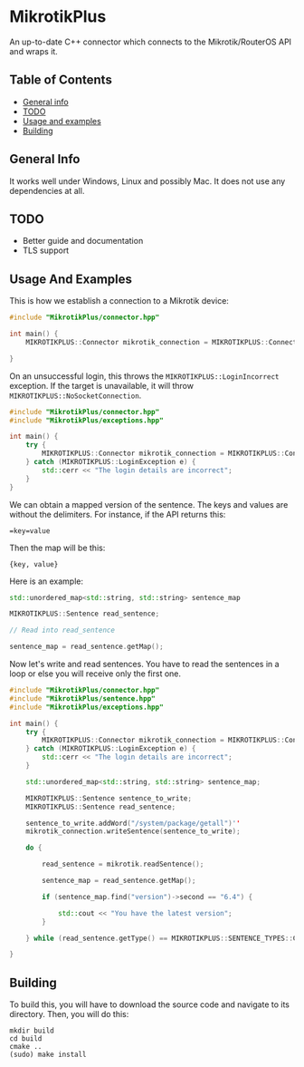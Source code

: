 # MikrotikPlus
An up-to-date C++ connector which connects to the Mikrotik/RouterOS API and wraps it.

## Table of Contents
* [General info](#general-info)
* [TODO](#todo)
* [Usage and examples](#usage-and-examples)
* [Building](#building)

## General Info

It works well under Windows, Linux and possibly Mac.
It does not use any dependencies at all.

## TODO

* Better guide and documentation
* TLS support

## Usage And Examples

This is how we establish a connection to a Mikrotik device:
```cpp
#include "MikrotikPlus/connector.hpp"

int main() {
	MIKROTIKPLUS::Connector mikrotik_connection = MIKROTIKPLUS::Connector(ip, username, password, port);

}
```

On an unsuccessful login, this throws the `MIKROTIKPLUS::LoginIncorrect` exception. If the target is unavailable, it will throw `MIKROTIKPLUS::NoSocketConnection`.
```cpp
#include "MikrotikPlus/connector.hpp"
#include "MikrotikPlus/exceptions.hpp"

int main() {
	try {
		MIKROTIKPLUS::Connector mikrotik_connection = MIKROTIKPLUS::Connector(ip, username, password, port);
	} catch (MIKROTIKPLUS::LoginException e) {
		std::cerr << "The login details are incorrect";
	}
}
```

We can obtain a mapped version of the sentence.
The keys and values are without the delimiters. For instance, if the API returns this:

```
=key=value
```

Then the map will be this:

```
{key, value}
```

Here is an example:

```cpp
std::unordered_map<std::string, std::string> sentence_map

MIKROTIKPLUS::Sentence read_sentence;

// Read into read_sentence

sentence_map = read_sentence.getMap();
```

Now let's write and read sentences.
You have to read the sentences in a loop or else you will receive only the first one.

```cpp
#include "MikrotikPlus/connector.hpp"
#include "MikrotikPlus/sentence.hpp"
#include "MikrotikPlus/exceptions.hpp"

int main() {
	try {
		MIKROTIKPLUS::Connector mikrotik_connection = MIKROTIKPLUS::Connector(ip, username, password, port);
	} catch (MIKROTIKPLUS::LoginException e) {
		std::cerr << "The login details are incorrect";
	}

	std::unordered_map<std::string, std::string> sentence_map;

	MIKROTIKPLUS::Sentence sentence_to_write;
	MIKROTIKPLUS::Sentence read_sentence;

	sentence_to_write.addWord("/system/package/getall")''
	mikrotik_connection.writeSentence(sentence_to_write);

	do {

		read_sentence = mikrotik.readSentence();

		sentence_map = read_sentence.getMap();

		if (sentence_map.find("version")->second == "6.4") {

			std::cout << "You have the latest version";
		}

	} while (read_sentence.getType() == MIKROTIKPLUS::SENTENCE_TYPES::CONTINUE);

}
```

## Building
To build this, you will have to download the source code and navigate to its directory. Then, you will do this:
```
mkdir build
cd build
cmake ..
(sudo) make install
```
